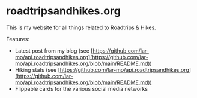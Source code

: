 # roadtripsandhikes.org

This is my website for all things related to Roadtrips & Hikes.

Features:
* Latest post from my blog (see [https://github.com/lar-mo/api.roadtripsandhikes.org](https://github.com/lar-mo/api.roadtripsandhikes.org/blob/main/README.md))
* Hiking stats (see [https://github.com/lar-mo/api.roadtripsandhikes.org](https://github.com/lar-mo/api.roadtripsandhikes.org/blob/main/README.md))
* Flippable cards for the various social media networks
